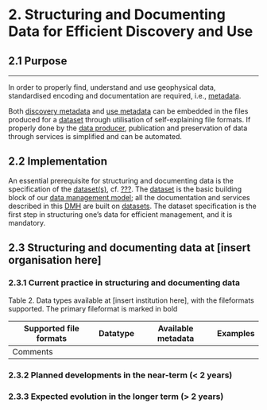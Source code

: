 # 2. Structuring and Documenting Data for Efficient Discovery and Use

## 2.1 Purpose
-------

In order to properly find, understand and use geophysical data, standardised encoding and documentation are required, i.e., [metadata](#metadata).

Both [discovery metadata](#discovery-metadata) and [use metadata](#use-metadata) can be embedded in the files produced for a [dataset](#glossary-dataset) through utilisation of self-explaining file formats. If properly done by the [data producer](#data-producers), publication and preservation of data through services is simplified and can be automated.

## 2.2 Implementation

An essential prerequisite for structuring and documenting data is the specification of the [dataset(s)](#glossary-dataset), cf. [???](#dataset). The [dataset](#glossary-dataset) is the basic building block of our [data management model](#fair-data-management-model); all the documentation and services described in this [DMH](#dmh) are built on [datasets](#glossary-dataset). The dataset specification is the first step in structuring one’s data for efficient management, and it is mandatory.

## 2.3 Structuring and documenting data at [insert organisation here]

### 2.3.1 Current practice in structuring and documenting data

Table 2. Data types available at [insert institution here], with the fileformats supported. The primary fileformat is marked in bold 

| Supported file formats | Datatype | Available metadata | Examples|
|-------------------------|---------|--------------------|---------|
| Comments | | | | |


### 2.3.2 Planned developments in the near-term (< 2 years)


### 2.3.3 Expected evolution in the longer term (> 2 years)